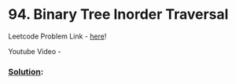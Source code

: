 # 94. Binary Tree Inorder Traversal

Leetcode Problem Link - [here](https://leetcode.com/problems/binary-tree-inorder-traversal/description/?envType=study-plan-v2&envId=top-100-liked)!

Youtube Video - 

### [Solution]():

```cpp

```
